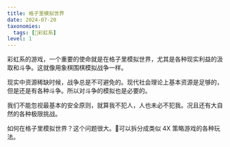 ```yaml
---
title: 格子里模拟世界
date: 2024-07-20
taxonomies:
  tags: [🌈彩虹系]
level: 1
---
```


彩虹系的游戏，一个重要的使命就是在格子里模拟世界，尤其是各种现实利益的汲取和斗争。这就像用象棋围棋模拟战争一样。

现实中资源稀缺时候，战争总是不可避免的。现代社会理论上基本资源是足够的，但是还是有各种斗争。所以对斗争的模拟也是必要的。

我们不能忽视最基本的安全原则，就算我不犯人，人也未必不犯我。况且还有大自然的各种极限挑战。

如何在格子里模拟世界？这个问题很大。🤔可以拆分成类似 4X 策略游戏的各种玩法。
